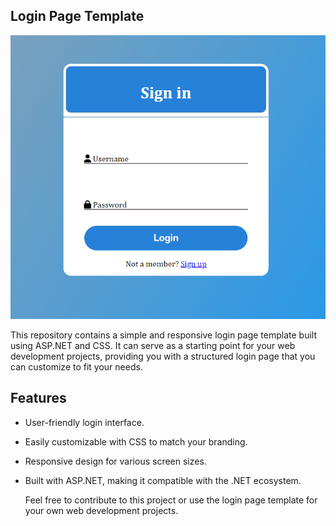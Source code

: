  ## Login Page Template

![Login Page](https://github.com/SamirK95/Login-Page/blob/branchForEdit/sign%20in%20.png)


This repository contains a simple and responsive login page template built using ASP.NET and CSS. It can serve as a starting point for your web development projects, providing you with a structured login page that you can customize to fit your needs.

## Features

- User-friendly login interface.
- Easily customizable with CSS to match your branding.
- Responsive design for various screen sizes.
- Built with ASP.NET, making it compatible with the .NET ecosystem.

  Feel free to contribute to this project or use the login page template for your own web development projects.

